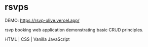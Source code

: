 # rsvps
DEMO: https://rsvp-olive.vercel.app/

rsvp booking web application demonstrating basic CRUD principles.

HTML | CSS | Vanilla JavaScript
